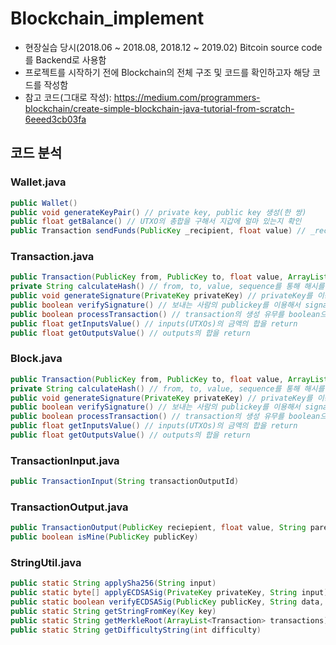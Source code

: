 # Blockchain_implement
- 현장실습 당시(2018.06 ~ 2018.08, 2018.12 ~ 2019.02) Bitcoin source code를 Backend로 사용함  
- 프로젝트를 시작하기 전에 Blockchain의 전체 구조 및 코드를 확인하고자 해당 코드를 작성함  
- 참고 코드(그대로 작성): https://medium.com/programmers-blockchain/create-simple-blockchain-java-tutorial-from-scratch-6eeed3cb03fa  

## 코드 분석  
### Wallet.java
~~~JAVA
public Wallet() 
public void generateKeyPair() // private key, public key 생성(한 쌍)
public float getBalance() // UTXO의 총합을 구해서 지갑에 얼마 있는지 확인
public Transaction sendFunds(PublicKey _recipient, float value) // _recipient 은 받는 사람, value 는 금액
~~~

### Transaction.java
~~~JAVA
public Transaction(PublicKey from, PublicKey to, float value, ArrayList<TransactionInput> inputs)
private String calculateHash() // from, to, value, sequence를 통해 해시를 만듦  transactionID로 사용
public void generateSignature(PrivateKey privateKey) // privateKey를 이용해서 signature 만듦
public boolean verifySignature() // 보내는 사람의 publickey를 이용해서 signature가 정당한 것인지 확인
public boolean processTransaction() // transaction의 생성 유무를 boolean으로 return
public float getInputsValue() // inputs(UTXOs)의 금액의 합을 return
public float getOutputsValue() // outputs의 합을 return
~~~

### Block.java
~~~JAVA
public Transaction(PublicKey from, PublicKey to, float value, ArrayList<TransactionInput> inputs)
private String calculateHash() // from, to, value, sequence를 통해 해시를 만듦  transactionID로 사용
public void generateSignature(PrivateKey privateKey) // privateKey를 이용해서 signature 만듦
public boolean verifySignature() // 보내는 사람의 publickey를 이용해서 signature가 정당한 것인지 확인
public boolean processTransaction() // transaction의 생성 유무를 boolean으로 return
public float getInputsValue() // inputs(UTXOs)의 금액의 합을 return
public float getOutputsValue() // outputs의 합을 return
~~~

### TransactionInput.java
~~~JAVA
public TransactionInput(String transactionOutputId)
~~~

### TransactionOutput.java
~~~JAVA
public TransactionOutput(PublicKey reciepient, float value, String parentTransactionId)
public boolean isMine(PublicKey publicKey) 
~~~

### StringUtil.java
~~~JAVA
public static String applySha256(String input) 
public static byte[] applyECDSASig(PrivateKey privateKey, String input) // private key와 거래 정보를 이용해서 signature 만듦
public static boolean verifyECDSASig(PublicKey publicKey, String data, byte[] signature) // public key와 거래 정보, signature를 이용해서 signature가 올바른 것인지 확인
public static String getStringFromKey(Key key) 
public static String getMerkleRoot(ArrayList<Transaction> transactions) // transactions을 이용해서 merkle root 획득
public static String getDifficultyString(int difficulty) 
~~~
